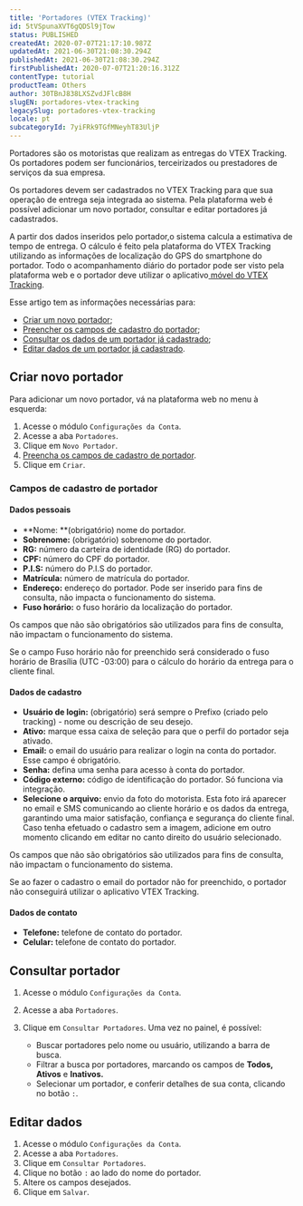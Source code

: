 ```yaml
---
title: 'Portadores (VTEX Tracking)'
id: 5tVSpunaXVT6gQDSl9jTow
status: PUBLISHED
createdAt: 2020-07-07T21:17:10.987Z
updatedAt: 2021-06-30T21:08:30.294Z
publishedAt: 2021-06-30T21:08:30.294Z
firstPublishedAt: 2020-07-07T21:20:16.312Z
contentType: tutorial
productTeam: Others
author: 30TBnJ838LXSZvdJFlcB8H
slugEN: portadores-vtex-tracking
legacySlug: portadores-vtex-tracking
locale: pt
subcategoryId: 7yiFRk9TGfMNeyhT83UljP
---
```


Portadores são os motoristas que realizam as entregas do VTEX Tracking. Os portadores podem ser funcionários, terceirizados ou prestadores de serviços da sua empresa. 

Os portadores devem ser cadastrados no VTEX Tracking para que sua operação de entrega seja integrada ao sistema.  Pela plataforma web é possível adicionar um novo portador, consultar e editar portadores já cadastrados. 

A partir dos dados inseridos pelo portador,o sistema calcula a estimativa de tempo de entrega. O cálculo é feito pela plataforma do VTEX Tracking utilizando as informações de localização do GPS do smartphone do portador. Todo o acompanhamento diário do portador pode ser visto pela plataforma web e o portador deve utilizar o aplicativo[ móvel do VTEX Tracking](https://help.vtex.com/pt/tutorial/tutorial-aplicativo-movel-vtex-tracking--5qYuqbMVlQBfpdCzC0X6jv).  

Esse artigo tem as informações necessárias para:

*   [Criar um novo portador](#criarnovoportador);
*   [Preencher os campos de cadastro do portador](#camposdecadastrodeportador);
*   [Consultar os dados de um portador já cadastrado](#consultarportador);
*   [Editar dados de um portador já cadastrado](#editardados).

## Criar novo portador

Para adicionar um novo portador, vá na plataforma web no menu à esquerda:

1. Acesse o módulo `Configurações da Conta`.
2. Acesse a aba `Portadores`.
3. Clique em `Novo Portador`.
4. [Preencha os campos de cadastro de portador](#camposdecadastrodeportador).
5. Clique em `Criar`.

### Campos de cadastro de portador

#### Dados pessoais

*   **Nome: **(obrigatório) nome do portador. 
*   **Sobrenome:** (obrigatório) sobrenome do portador. 
*   **RG:** número da carteira de identidade (RG) do portador. 
*   **CPF:** número do CPF do portador. 
*   **P.I.S:** número do P.I.S do portador. 
*   **Matrícula:** número de matrícula do portador. 
*   **Endereço:** endereço do portador. Pode ser inserido para fins de consulta, não impacta o funcionamento do sistema.
*   **Fuso horário:** o fuso horário da localização do portador.

Os campos que não são obrigatórios são utilizados para fins de consulta, não impactam o funcionamento do sistema.

<div class="alert alert-danger">
Se o campo Fuso horário não for preenchido será considerado o fuso horário de Brasília (UTC -03:00) para o cálculo do horário da entrega para o cliente final.
</div>

#### Dados de cadastro

*   **Usuário de login:**  (obrigatório) será sempre o Prefixo (criado pelo tracking) - nome ou descrição de seu desejo.
*   **Ativo:** marque essa caixa de seleção para que o perfil do portador seja ativado.
*   **Email:** o email do usuário para realizar o login na conta do portador. Esse campo é obrigatório.
*   **Senha:** defina uma senha para acesso à conta do portador.
*   **Código externo:** código de identificação do portador. Só funciona via integração.
*   **Selecione o arquivo:** envio da foto do motorista. Esta foto irá aparecer no email e SMS comunicando ao cliente horário e os dados da entrega, garantindo uma maior satisfação, confiança e segurança do cliente final. Caso tenha efetuado o cadastro sem a imagem, adicione em outro momento clicando em editar no canto direito do usuário selecionado.

Os campos que não são obrigatórios são utilizados para fins de consulta, não impactam o funcionamento do sistema.

<div class="alert alert-danger">
Se ao fazer o cadastro o email do portador não for preenchido, o portador não conseguirá utilizar o aplicativo VTEX Tracking.
</div>

#### Dados de contato

*   **Telefone:** telefone de contato do portador. 
*   **Celular:** telefone de contato do portador.

## Consultar portador

1. Acesse o módulo `Configurações da Conta`.
2. Acesse a aba `Portadores`.
3. Clique em `Consultar Portadores`. Uma vez no painel, é possível:

    *   Buscar portadores pelo nome ou usuário, utilizando a barra de busca.
    *   Filtrar a busca por portadores, marcando os campos de **Todos, Ativos** e **Inativos.**
    *   Selecionar um portador, e conferir detalhes de sua conta, clicando no botão `:`.

## Editar dados 

1. Acesse o módulo `Configurações da Conta`.
2. Acesse a aba `Portadores`.
3. Clique em `Consultar Portadores`.
4. Clique no botão `:` ao lado do nome do portador.
5. Altere os campos desejados.
6. Clique em `Salvar`.
